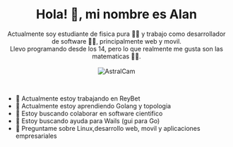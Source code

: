 <h1 align="center">Hola! 👋, mi nombre es Alan</h1>
<p align="center">
Actualmente soy estudiante de fisica pura 👨‍🔬 y trabajo como desarrollador de software 👨‍💻, principalmente web y movil.<br />Llevo programando desde los 14, pero lo que realmente me gusta son las matematicas 🧙‍♂️.<br />
  <br />
   <img src="https://komarev.com/ghpvc/?username=AstralCam&label=visitas&color=0e75b6&style=flat" alt="AstralCam" />

</p>
<br />

- 🔭 Actualmente estoy trabajando en ReyBet
- 🌱 Actualmente estoy aprendiendo Golang y topologia
- 👯 Estoy buscando colaborar en software cientifico
- 🤔 Estoy buscando ayuda para Wails (gui para Go)
- 💬 Preguntame sobre Linux,desarrollo web, movil y aplicaciones empresariales

<!--
**AstralCam/AstralCam** is a ✨ _special_ ✨ repository because its `README.md` (this file) appears on your GitHub profile.

Here are some ideas to get you started:

- 🔭 I’m currently working on ...
- 🌱 I’m currently learning ...
- 👯 I’m looking to collaborate on ...
- 🤔 I’m looking for help with ...
- 💬 Ask me about ...
- 📫 How to reach me: ...
- 😄 Pronouns: ...
- ⚡ Fun fact: ...
-->
